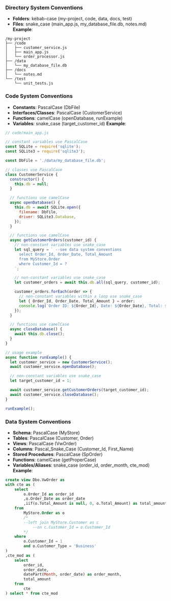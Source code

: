### Directory System Conventions
- **Folders**: kebab-case (my-project, code, data, docs, test)
- **Files**: snake_case (main_app.js, my_database_file.db, notes.md)
**Example**:
```
/my-project
├── /code
│   ├── customer_service.js
│   ├── main_app.js
│   └── order_processor.js
├── /data
│   └── my_database_file.db
├── /docs
│   └── notes.md
└── /test
    └── unit_tests.js
```

### Code System Conventions
- **Constants**: PascalCase (DbFile)
- **Interfaces/Classes**: PascalCase (CustomerService)
- **Functions**: camelCase (openDatabase, runExample)
- **Variables**: snake_case (target_customer_id)
**Example**:
```javascript
// code/main_app.js

// constant variables use PascalCase
const SQLite = require('sqlite');
const SQLite3 = require('sqlite3');

const DbFile = './data/my_database_file.db';

// classes use PascalCase
class CustomerService {
  constructor() {
    this.db = null;
  }

  // functions use camelCase
  async openDatabase() {
    this.db = await SQLite.open({
      filename: DbFile,
      driver: SQLite3.Database,
    });
  }

  // functions use camelCase
  async getCustomerOrders(customer_id) {
    // non-constant variables use snake_case
    let sql_query = ` --see data system conventions
      select Order_Id, Order_Date, Total_Amount
      from MyStore.Order
      where Customer_Id = ?
    `;

    // non-constant variables use snake_case
    let customer_orders = await this.db.all(sql_query, customer_id);

    customer_orders.forEach(order => {
      // non-constant variables within a loop use snake_case
      let { Order_Id, Order_Date, Total_Amount } = order;
      console.log(`Order ID: ${Order_Id}, Date: ${Order_Date}, Total: ${Total_Amount}`);
    });
  }

  // functions use camelCase
  async closeDatabase() {
    await this.db.close();
  }
}

// usage example
async function runExample() {
  let customer_service = new CustomerService();
  await customer_service.openDatabase();

  // non-constant variables use snake_case
  let target_customer_id = 1;

  await customer_service.getCustomerOrders(target_customer_id);
  await customer_service.closeDatabase();
}

runExample();
```

### Data System Conventions
- **Schema**: PascalCase (MyStore)
- **Tables**: PascalCase (Customer, Order)
- **Views**: PascalCase (VwOrder)
- **Columns**: Pascal_Snake_Case (Customer_Id, First_Name)
- **Stored Procedures**: PascalCase (SpOrder)
- **Functions**: camelCase (getProperCase)
- **Variables/Aliases**: snake_case (order_id, order_month, cte_mod)
**Example**:
```sql
create view Dbo.VwOrder as
with cte as (
	select
		o.Order_Id as order_id
		,o.Order_Date as order_date
		,iif(o.Total_Amount is null, 0, o.Total_Amount) as total_amount
	from
		MyStore.Order as o
		/*
		--left join MyStore.Customer as c
			--on c.Customer_Id = o.Customer_Id
		*/
	where
		o.Customer_Id = 1
		and o.Customer_Type = 'Business'
)
,cte_mod as (
	select
		order_id,
		order_date,
		datePart(Month, order_date) as order_month,
		total_amount
	from
		cte
) select * from cte_mod
```
